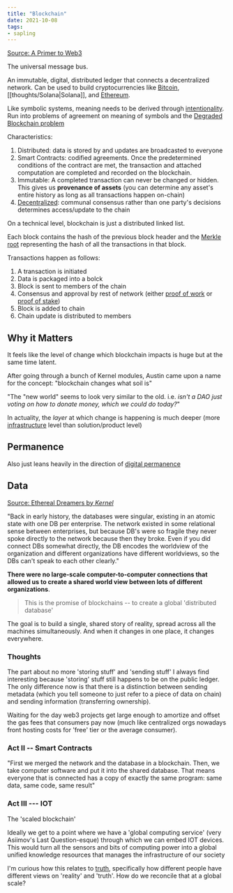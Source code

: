 ```yaml
---
title: "Blockchain"
date: 2021-10-08
tags:
- sapling
---
```


[Source: A Primer to Web3](https://docs.google.com/presentation/d/1aIjYKKM64Eyp497-j6wkDjCsHBA3CbbWg25UQ9Why3g/mobilepresent?slide=id.gefbf959b67_0_58)

The universal message bus.

An immutable, digital, distributed ledger that connects a decentralized network. Can be used to build cryptocurrencies like [Bitcoin](thoughts/bitcoin.md), [[thoughts/Solana|Solana]], and [Ethereum](thoughts/ethereum.md).

Like symbolic systems, meaning needs to be derived through [intentionality](thoughts/intentionality.md). Run into problems of agreement on meaning of symbols and the [Degraded Blockchain problem](thoughts/Degraded%20Blockchain%20problem.md)

Characteristics:
1. Distributed: data is stored by and updates are broadcasted to everyone
2. Smart Contracts: codified agreements. Once the predetermined conditions of the contract are met, the transaction and attached computation are completed and recorded on the blockchain.
3. Immutable: A completed transaction can never be changed or hidden. This gives us **provenance of assets** (you can determine any asset's entire history as long as all transactions happen on-chain)
4. [Decentralized](thoughts/decentralization.md): communal consensus rather than one party's decisions determines access/update to the chain

On a technical level, blockchain is just a distributed linked list.

Each block contains the hash of the previous block header and the [Merkle root](https://www.investopedia.com/terms/m/merkle-tree.asp) representing the hash of all the transactions in that block.

Transactions happen as follows:
1. A transaction is initiated
2. Data is packaged into a bolck
3. Block is sent to members of the chain
4. Consensus and approval by rest of network (either [proof of work](thoughts/proof%20of%20work.md) or [proof of stake](thoughts/proof%20of%20stake.md))
5. Block is added to chain
6. Chain update is distributed to members

## Why it Matters
It feels like the level of change which blockchain impacts is huge but at the same time latent.

After going through a bunch of Kernel modules, Austin came upon a name for the concept: "blockchain changes what soil is"

"The "new world" seems to look very similar to the old. i.e. *isn't a DAO just voting on how to donate money, which we could do today?*"

In actuality, the *layer* at which change is happening is much deeper (more [infrastructure](thoughts/infrastructure.md) level than solution/product level)

## Permanence
Also just leans heavily in the direction of [digital permanence](thoughts/digital%20permanence.md)

## Data
[Source: Ethereal Dreamers by *Kernel*](https://kernel.community/en/learn/module-1/promise-blockchains)

"Back in early history, the databases were singular, existing in an atomic state with one DB per enterprise. The network existed in some relational sense between enterprises, but because DB's were so fragile they never spoke directly to the network because then they broke. Even if you did connect DBs somewhat directly, the DB encodes the worldview of the organization and different organizations have different worldviews, so the DBs can't speak to each other clearly."

**There were no large-scale computer-to-computer connections that allowed us to create a shared world view between lots of different organizations**.

> This is the promise of blockchains -- to create a global 'distributed database'

The goal is to build a single, shared story of reality, spread across all the machines simultaneously. And when it changes in one place, it changes everywhere.

### Thoughts
The part about no more 'storing stuff' and 'sending stuff' I always find interesting because 'storing' stuff still happens to be on the public ledger. The only difference now is that there is a distinction between sending metadata (which you tell someone to just refer to a piece of data on chain) and sending information (transferring ownership).

Waiting for the day web3 projects get large enough to amortize and offset the gas fees that consumers pay now (much like centralized orgs nowadays front hosting costs for 'free' tier or the average consumer).

### Act II -- Smart Contracts
"First we merged the network and the database in a blockchain. Then, we take computer software and put it into the shared database. That means everyone that is connected has a copy of exactly the same program: same data, same code, same result"

### Act III --- IOT
The 'scaled blockchain'

Ideally we get to a point where we have a 'global computing service' (very Asiimov's Last Question-esque) through which we can embed IOT devices. This would turn all the sensors and bits of computing power into a global unified knowledge resources that manages the infrastructure of our society

I'm curious how this relates to [truth](thoughts/truth.md), specifically how different people have different views on 'reality' and 'truth'. How do we reconcile that at a global scale?